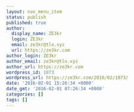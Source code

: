 ```yaml
---
layout: nav_menu_item
status: publish
published: true
author:
  display_name: ZE3kr
  login: ZE3kr
  email: ze3kr@tlo.xyz
  url: https://ze3kr.com
author_login: ZE3kr
author_email: ze3kr@tlo.xyz
author_url: https://ze3kr.com
wordpress_id: 1073
wordpress_url: https://ze3kr.com/2016/02/1073/
date: '2016-02-01 15:26:34 +0000'
date_gmt: '2016-02-01 07:26:34 +0000'
categories: []
tags: []
---
```


